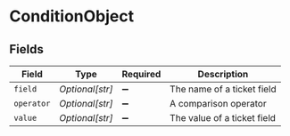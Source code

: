 # ConditionObject


## Fields

| Field                       | Type                        | Required                    | Description                 |
| --------------------------- | --------------------------- | --------------------------- | --------------------------- |
| `field`                     | *Optional[str]*             | :heavy_minus_sign:          | The name of a ticket field  |
| `operator`                  | *Optional[str]*             | :heavy_minus_sign:          | A comparison operator       |
| `value`                     | *Optional[str]*             | :heavy_minus_sign:          | The value of a ticket field |